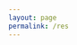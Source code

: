 ```yaml
---
layout: page
permalink: /res
---
```


<object data="{{ site.baseurl }}/_creds/Walter_Resume_web.pdf" width="100%" height="1000" type='application/pdf'/>